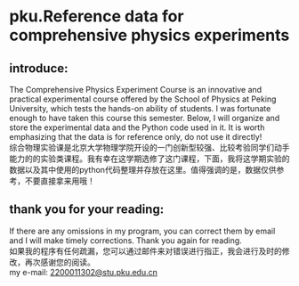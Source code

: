 # pku.Reference data for comprehensive physics experiments
## introduce:
The Comprehensive Physics Experiment Course is an innovative and practical experimental course offered by the School of Physics at Peking University, which tests the hands-on ability of students. I was fortunate enough to have taken this course this semester. Below, I will organize and store the experimental data and the Python code used in it. It is worth emphasizing that the data is for reference only, do not use it directly!
<br>
综合物理实验课是北京大学物理学院开设的一门创新型较强、比较考验同学们动手能力的的实验类课程。我有幸在这学期选修了这门课程，下面，我将这学期实验的数据以及其中使用的python代码整理并存放在这里。值得强调的是，数据仅供参考，不要直接拿来用哦！









## thank you for your reading:
If there are any omissions in my program, you can correct them by email and I will make timely corrections. Thank you again for reading.
<br>
如果我的程序有任何疏漏，您可以通过邮件来对错误进行指正，我会进行及时的修改，再次感谢您的阅读。
<br>
my e-mail: 2200011302@stu.pku.edu.cn

